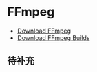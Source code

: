 # FFmpeg

- [Download FFmpeg](http://www.ffmpeg.org/download.html)
- [Download FFmpeg Builds](https://ffmpeg.zeranoe.com/builds/)

## 待补充
